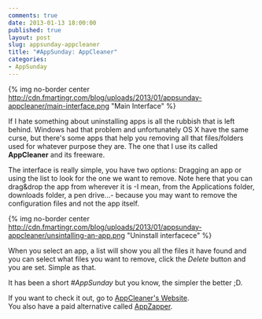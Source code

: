 ```yaml
---
comments: true
date: 2013-01-13 18:00:00
published: true
layout: post
slug: appsunday-appcleaner
title: "#AppSunday: AppCleaner"
categories:
- AppSunday
---
```

{% img no-border center http://cdn.fmartingr.com/blog/uploads/2013/01/appsunday-appcleaner/main-interface.png "Main Interface" %}

If I hate something about uninstalling apps is all the rubbish that is left behind. Windows had that problem and unfortunately OS X have the same curse, but there's some apps that help you removing all that files/folders used for whatever purpose they are. The one that I use its called **AppCleaner** and its freeware.
<!-- more -->
The interface is really simple, you have two options: Dragging an app or using the list to look for the one we want to remove. Note here that you can drag&drop the app from wherever it is -I mean, from the Applications folder, downloads folder, a pen drive…- because you may want to remove the configuration files and not the app itself.

{% img no-border center http://cdn.fmartingr.com/blog/uploads/2013/01/appsunday-appcleaner/unsintalling-an-app.png "Uninstall interfacece" %}

When you select an app, a list will show you all the files it have found and you can select what files you want to remove, click the *Delete* button and you are set. Simple as that.

It has been a short *#AppSunday* but you know, the simpler the better ;D.

If you want to check it out, go to [AppCleaner's Website](http://www.freemacsoft.net/appcleaner/).  
You also have a paid alternative called [AppZapper](http://www.appzapper.com/).